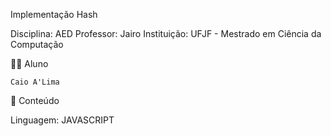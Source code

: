 Implementação Hash

Disciplina: AED
Professor: Jairo
Instituição: UFJF - Mestrado em Ciência da Computação

👨‍🏫 Aluno

    Caio A'Lima


📌 Conteúdo

 Linguagem: JAVASCRIPT